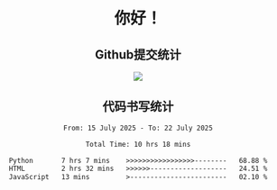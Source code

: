 <div align="center">
<h1>你好！</h1>

<h2>Github提交统计</h2>
<a href="https://github.com/ikun0014">
    <img src="https://github-readme-stats.vercel.app/api?username=ikun0014&include_all_commits=true&count_private=true&locale=cn&show_icons=true&bg_color=0,EC6C6C,FFD479,FFFC79,73FA79,73FDFF,D783FF"/>
  </a>
</div>

<div align="center">
<h2>代码书写统计</h2>
  
<!--START_SECTION:waka-->

```txt
From: 15 July 2025 - To: 22 July 2025

Total Time: 10 hrs 18 mins

Python       7 hrs 7 mins    >>>>>>>>>>>>>>>>>--------   68.88 %
HTML         2 hrs 32 mins   >>>>>>-------------------   24.51 %
JavaScript   13 mins         >------------------------   02.10 %
```

<!--END_SECTION:waka-->

</div>
